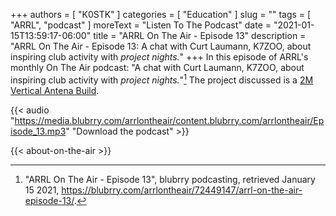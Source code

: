 +++
authors = [ "K0STK" ]
categories = [ "Education" ]
slug = ""
tags = [ "ARRL", "podcast" ]
moreText = "Listen To The Podcast"
date = "2021-01-15T13:59:17-06:00"
title = "ARRL On The Air - Episode 13"
description = "ARRL On The Air - Episode 13: A chat with Curt Laumann, K7ZOO, about inspiring club activity with *project nights.*"
+++
In this episode of ARRL's monthly On The Air podcast: "A chat with Curt Laumann, K7ZOO, about inspiring club activity with *project nights.*"[^1] The project discussed is a [2M Vertical Antena Build](https://sites.google.com/site/k7uazclub/2m-vert-ant-build).

[^1]: "ARRL On The Air - Episode 13", blubrry podcasting, retrieved January 15 2021, https://blubrry.com/arrlontheair/72449147/arrl-on-the-air-episode-13/.

<!--more-->

{{< audio "https://media.blubrry.com/arrlontheair/content.blubrry.com/arrlontheair/Episode_13.mp3" "Download the podcast" >}}

{{< about-on-the-air >}}
